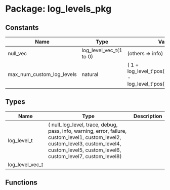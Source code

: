 # Package: log_levels_pkg

## Constants

| Name                      | Type                    | Value                                                                          | Description |
| ------------------------- | ----------------------- | ------------------------------------------------------------------------------ | ----------- |
| null_vec                  | log_level_vec_t(1 to 0) |  (others => info)                                                              |             |
| max_num_custom_log_levels | natural                 |  (     1 + log_level_t'pos(log_level_t'high) - log_level_t'pos(custom_level1)) |             |
## Types

| Name            | Type                                                                                                                                                                                            | Description |
| --------------- | ----------------------------------------------------------------------------------------------------------------------------------------------------------------------------------------------- | ----------- |
| log_level_t     | ( null_log_level,  trace, debug, pass, info, warning, error, failure,  custom_level1, custom_level2, custom_level3, custom_level4, custom_level5, custom_level6, custom_level7, custom_level8)  |             |
| log_level_vec_t |                                                                                                                                                                                                 |             |
## Functions
